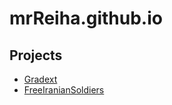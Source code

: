 mrReiha.github.io
=================
<h2>Projects</h2>
<ul>
	<li><a href="http://mrreiha.github.io/gradext/">Gradext</a></li>
	<li><a href="http://mrreiha.github.io/freeiraniansoldiers/">FreeIranianSoldiers</a></li>
</ul>
